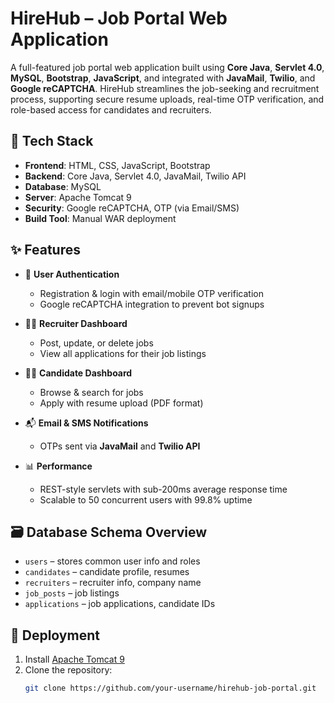# HireHub – Job Portal Web Application

A full-featured job portal web application built using **Core Java**, **Servlet 4.0**, **MySQL**, **Bootstrap**, **JavaScript**, and integrated with **JavaMail**, **Twilio**, and **Google reCAPTCHA**. HireHub streamlines the job-seeking and recruitment process, supporting secure resume uploads, real-time OTP verification, and role-based access for candidates and recruiters.

## 🔧 Tech Stack

- **Frontend**: HTML, CSS, JavaScript, Bootstrap
- **Backend**: Core Java, Servlet 4.0, JavaMail, Twilio API
- **Database**: MySQL
- **Server**: Apache Tomcat 9
- **Security**: Google reCAPTCHA, OTP (via Email/SMS)
- **Build Tool**: Manual WAR deployment

## ✨ Features

- 🔐 **User Authentication**  
  - Registration & login with email/mobile OTP verification  
  - Google reCAPTCHA integration to prevent bot signups  

- 👨‍💼 **Recruiter Dashboard**  
  - Post, update, or delete jobs  
  - View all applications for their job listings  

- 👨‍💻 **Candidate Dashboard**  
  - Browse & search for jobs  
  - Apply with resume upload (PDF format)  

- 📬 **Email & SMS Notifications**  
  - OTPs sent via **JavaMail** and **Twilio API**

- 📊 **Performance**  
  - REST-style servlets with sub-200ms average response time  
  - Scalable to 50 concurrent users with 99.8% uptime  

## 🗃️ Database Schema Overview

- `users` – stores common user info and roles  
- `candidates` – candidate profile, resumes  
- `recruiters` – recruiter info, company name  
- `job_posts` – job listings  
- `applications` – job applications, candidate IDs

## 🚀 Deployment

1. Install [Apache Tomcat 9](https://tomcat.apache.org/)
2. Clone the repository:
   ```bash
   git clone https://github.com/your-username/hirehub-job-portal.git
